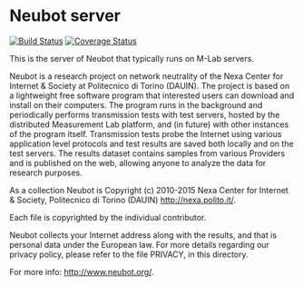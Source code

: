 # Neubot server
[![Build Status](https://travis-ci.org/neubot/neubot-server.svg?branch=issue-52)](https://travis-ci.org/neubot/neubot-server) [![Coverage Status](https://coveralls.io/repos/neubot/neubot-runtime/badge.svg?branch=master)](https://coveralls.io/r/neubot/neubot-runtime?branch=master)

This is the server of Neubot that typically runs on M-Lab servers.

Neubot is a research project on network neutrality of the Nexa
Center for Internet & Society at Politecnico di Torino (DAUIN). The
project is based on a lightweight free software program that interested
users can download and install on their computers. The program runs in
the background and periodically performs transmission tests with
test servers, hosted by the distributed Measurement Lab platform,
and (in future) with other instances of the program itself.
Transmission tests probe the Internet using various application
level protocols and test results are saved both locally and on the
test servers. The results dataset contains samples from various
Providers and is published on the web, allowing anyone to analyze
the data for research purposes.

As a collection Neubot is Copyright (c) 2010-2015 Nexa Center for
Internet & Society, Politecnico di Torino (DAUIN) <http://nexa.polito.it/>.

Each file is copyrighted by the individual contributor.

Neubot collects your Internet address along with the results, and
that is personal data under the European law.  For more details
regarding our privacy policy, please refer to the file PRIVACY, in
this directory.

For more info: <http://www.neubot.org/>.
